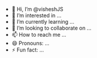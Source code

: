 - 👋 Hi, I’m @visheshJS
- 👀 I’m interested in ...
- 🌱 I’m currently learning ...
- 💞️ I’m looking to collaborate on ...
- 📫 How to reach me ...
- 😄 Pronouns: ...
- ⚡ Fun fact: ...

<!---
visheshJS/visheshJS is a ✨ special ✨ repository because its `README.md` (this file) appears on your GitHub profile.
You can click the Preview link to take a look at your changes.
--->
